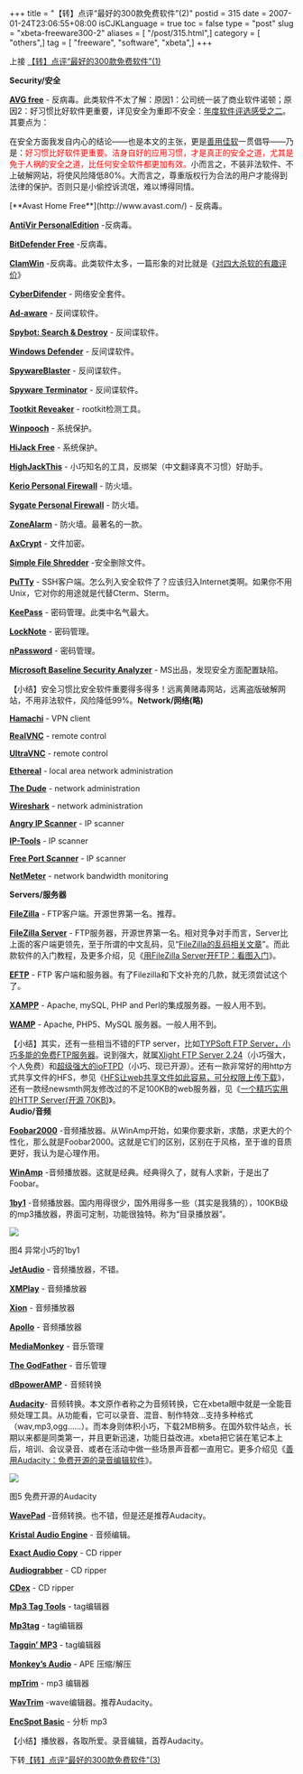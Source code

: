 +++
title = "【转】点评“最好的300款免费软件”(2)"
postid = 315
date = 2007-01-24T23:06:55+08:00
isCJKLanguage = true
toc = false
type = "post"
slug = "xbeta-freeware300-2"
aliases = [ "/post/315.html",]
category = [ "others",]
tag = [ "freeware", "software", "xbeta",]
+++


上接 [【转】点评“最好的300款免费软件”(1)](https://blog.zengrong.net/post/314.html)

**Security/安全**

[**AVG free**](http://free.grisoft.com/) -
反病毒。此类软件不太了解：原因1：公司统一装了商业软件诺顿；原因2：好习惯比好软件更重要，详见安全为重即不安全：[年度软件评选感受之二](http://blog.sina.com.cn/u/46dac66f0100072t)。其要点为：  

在安全方面我发自内心的结论——也是本文的主张，更是[善用佳软](http://blog.sina.com.cn/m/xbeta)一贯倡导——乃是：<font color="#ff0000">好习惯比好软件更重要。洁身自好的应用习惯，才是真正的安全之道，尤其是免于人祸的安全之道，比任何安全软件都更加有效。</font>小而言之，不装非法软件、不上破解网站，将使风险降低80%。大而言之，尊重版权行为合法的用户才能得到法律的保护。否则只是小偷控诉流氓，难以博得同情。

<!--more-->[**Avast Home Free**](http://www.avast.com/) - 反病毒。

[**AntiVir PersonalEdition**](http://www.free-av.com/) -反病毒。

[**BitDefender
Free**](http://www.bitdefender.com/site/Main/view/Download-Free-Products.html?menu_id=21) -反病毒。

[**ClamWin**](http://clamwin.com/) -反病毒。此类软件太多，一篇形象的对比就是《[对四大杀软的有趣评价](http://blog.sina.com.cn/u/46dac66f010002pn)》

[**CyberDifender**](http://www.cyberdefender.com/products.html) -
网络安全套件。

[**Ad-aware**](http://www.lavasoftusa.com/software/adaware/) -
反间谍软件。

[**Spybot: Search & Destroy**](http://www.spybot.info/) - 反间谍软件。

[**Windows
Defender**](http://www.microsoft.com/downloads/details.aspx?FamilyId=435BFCE7-DA2B-4A6A-AFA4-F7F14E605A0D&displaylang=en) -
反间谍软件。

[**SpywareBlaster**](http://www.javacoolsoftware.com/) - 反间谍软件。

[**Spyware Terminator**](http://www.spywareterminator.com/) -
反间谍软件。

[**Tootkit
Reveaker**](http://www.microsoft.com/technet/sysinternals/utilities/RootkitRevealer.mspx) -
rootkit检测工具。

[**Winpooch**](http://winpooch.free.fr/page/home.php?lang=en&page=home) -
系统保护。

[**HiJack Free**](http://www.hijackfree.com/en/hijackfree/) - 系统保护。

[**HighJackThis**](http://www.spywareinfo.com/%7Emerijn/) -
小巧知名的工具，反绑架（中文翻译真不习惯）好助手。

[**Kerio Personal
Firewall**](http://www.filehippo.com/download_kerio_personal_firewall/?468) -
防火墙。

[**Sygate Personal
Firewall**](http://www.filehippo.com/download_sygate_personal_firewall/) -
防火墙。

[**ZoneAlarm**](http://www.zonelabs.com/store/content/company/products/znalm/freeDownload.jsp?dc=12bms&ctry=%E2%8C%A9=bg) -
防火墙。最著名的一款。

[**AxCrypt**](http://axcrypt.axantum.com/) - 文件加密。

[**Simple File Shredder**](http://www.scar5.com/) -安全删除文件。

[**PuTTy**](http://www.chiark.greenend.org.uk/%7Esgtatham/putty/) -
SSH客户端。怎么列入安全软件了？应该归入Internet类啊。如果你不用Unix，它对你的用途就是代替Cterm、Sterm。

[**KeePass**](http://keepass.info/) - 密码管理。此类中名气最大。

[**LockNote**](http://locknote.steganos.com/) - 密码管理。

[**nPassword**](http://zeraha.org/dload.php?action=file&file_id=42) -
密码管理。

[**Microsoft Baseline Security
Analyzer**](http://www.microsoft.com/downloads/details.aspx?FamilyID=4b4aba06-b5f9-4dad-be9d-7b51ec2e5ac9&DisplayLang=en) -
MS出品，发现安全方面配置缺陷。

【小结】安全习惯比安全软件重要得多得多！远离黄赌毒网站，远离盗版破解网站，不用非法软件，风险降低99%。**Network/网络(略)**

[**Hamachi**](http://www.hamachi.cc/) - VPN client

[**RealVNC**](http://www.realvnc.com/) - remote control

[**UltraVNC**](http://ultravnc.sourceforge.net/) - remote control

[**Ethereal**](http://www.ethereal.com/) - local area network
administration

[**The Dude**](http://www.mikrotik.com/thedude.php) - network
administration

[**Wireshark**](http://www.wireshark.org/) - network administration

[**Angry IP Scanner**](http://www.angryziber.com/ipscan/) - IP scanner

[**IP-Tools**](http://www.ks-soft.net/ip-tools.eng/) - IP scanner

[**Free Port
Scanner**](http://www.nsauditor.com/network_tools/free_port_scanner.html) -
IP scanner

[**NetMeter**](http://readerror.gmxhome.de/) - network bandwidth
monitoring

**Servers/服务器**

[**FileZilla**](http://filezilla.sourceforge.net/) -
FTP客户端。开源世界第一名。推荐。

[**FileZilla Server**](http://filezilla.sourceforge.net/) -
FTP服务器，开源世界第一名。相对竞争对手而言，Server比上面的客户端更领先，至于所谓的中文乱码，见“[FileZilla的乱码相关文章](http://blog.sina.com.cn/u/46dac66f010005lz)”。而此款软件的入门教程，及更多介绍，见《[用FileZilla
Server开FTP：看图入门](http://blog.sina.com.cn/u/46dac66f010003cm)》。

[**EFTP**](http://www.encrypted-ftp.com/) - FTP
客户端和服务器。有了Filezilla和下文补充的几款，就无须尝试这个了。

[**XAMPP**](http://www.apachefriends.org/en/xampp-windows.html) -
Apache, mySQL, PHP and Perl的集成服务器。一般人用不到。

[**WAMP**](http://www.en.wampserver.com/) - Apache, PHP5、MySQL
服务器。一般人用不到。

【小结】其实，还有一些相当不错的FTP server，比如[TYPSoft FTP
Server，小巧多能的免费FTP服务器](http://blog.sina.com.cn/u/46dac66f010005ln)。说到强大，就属[Xlight
FTP Server
2.24](http://blog.sina.com.cn/u/46dac66f010005st)（小巧强大，个人免费）和[超级强大的ioFTPD](http://blog.sina.com.cn/u/46dac66f0100065n)（小巧、现已开源）。还有一款非常好的用http方式共享文件的HFS，参见《[HFS让web共享文件如此容易，可分权限上传下载](http://blog.sina.com.cn/u/46dac66f010001sz)》，还有一款经newsmth网友修改过的不足100KB的web服务器，见《[一个精巧实用的HTTP
Server(开源 70KB)](http://blog.sina.com.cn/u/46dac66f010006qz)》。  
**Audio/音频**

[**Foobar2000**](http://www.foobar2000.com/) -音频播放器。从WinAmp开始，如果你要求新，求酷，求更大的个性化，那么就是Foobar2000。这就是它们的区别，区别在于风格，至于谁的音质更好，我认为是心理作用。

[**WinAmp**](http://www.winamp.com/) -音频播放器。这就是经典。经典得久了，就有人求新，于是出了Foobar。

[**1by1**](http://www.mpesch3.de/) -音频播放器。国内用得很少，国外用得多一些（其实是我猜的），100KB级的mp3播放器，界面可定制，功能很独特。称为“目录播放器”。

![](http://img2.pconline.com.cn/pconline/0701/10/940853_4.jpg)

图4 异常小巧的1by1

[**JetAudio**](http://www.jetaudio.com/) - 音频播放器，不错。

[**XMPlay**](http://support.xmplay.com/) - 音频播放器

[**Xion**](http://xion.r2.com.au/) - 音频播放器

[**Apollo**](http://koti.welho.com/hylinen/apollo/) - 音频播放器

[**MediaMonkey**](http://www.mediamonkey.com/) - 音乐管理

[**The GodFather**](http://users.otenet.gr/%7Ejtcliper/tgf/) - 音乐管理

[**dBpowerAMP**](http://www.dbpoweramp.com/) - 音频转换

[**Audacity**](http://audacity.sourceforge.net/)-
音频转换。本文原作者称之为音频转换，它在xbeta眼中就是一全能音频处理工具。从功能看，它可以录音、混音、制作特效…支持多种格式（wav,mp3,ogg……）。而本身则体积小巧，下载2MB稍多。在国外软件站点，长期以来都是同类第一，并且更新迅速，功能日益改进。xbeta把它装在笔记本上后，培训、会议录音、或者在活动中做一些场景声音都一直用它。更多介绍见《[善用Audacity：免费开源的录音编辑软件](http://blog.sina.com.cn/u/46dac66f010000ka)》。

![](http://img2.pconline.com.cn/pconline/0701/10/940853_5.jpg)

图5 免费开源的Audacity

[**WavePad**](http://www.nch.com.au/wavepad/index_b.html?ref=google&ref2=c18wavepadmp3&ref3=sale) -音频转换。也不错，但是还是推荐Audacity。

[**Kristal Audio Engine**](http://www.kreatives.org/kristal/) -
音频编辑。

[**Exact Audio Copy**](http://www.exactaudiocopy.de/) - CD ripper

[**Audiograbber**](http://www.audiograbber.com-us.net/) - CD ripper

[**CDex**](http://sourceforge.net/projects/cdexos/) - CD ripper

[**Mp3 Tag Tools**](http://massid3lib.sourceforge.net/) - tag编辑器

[**Mp3tag**](http://www.mp3tag.de/en/) - tag编辑器

[**Taggin’ MP3**](http://lazorsoftware.com/) - tag编辑器

[**Monkey’s Audio**](http://www.monkeysaudio.com/) - APE 压缩/解压

[**mpTrim**](http://www.mptrim.com/) - mp3 编辑器

[**WavTrim**](http://www.mptrim.com/WavTrim.html) -wave编辑器。推荐Audacity。

[**EncSpot Basic**](http://www.guerillasoft.co.uk/encspot/) - 分析 mp3

【小结】播放器，各取所爱。录音编辑，首荐Audacity。

下转[【转】点评“最好的300款免费软件”(3)](https://blog.zengrong.net/post/374.html)

